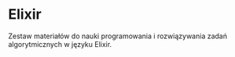 # Elixir

Zestaw materiałów do nauki programowania i rozwiązywania zadań algorytmicznych w języku Elixir.